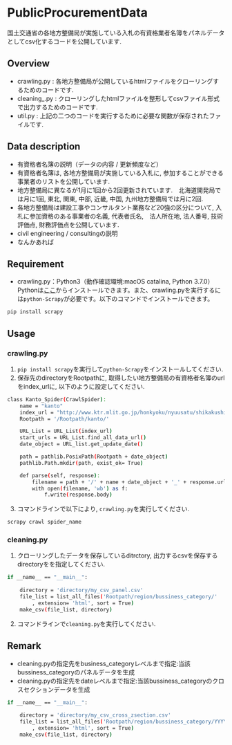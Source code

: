 # PublicProcurementData

国土交通省の各地方整備局が実施している入札の有資格業者名簿をパネルデータとしてcsv化するコードを公開しています.

## Overview 

- crawling.py : 各地方整備局が公開しているhtmlファイルをクローリングするためのコードです.
- cleaning_.py : クローリングしたhtmlファイルを整形してcsvファイル形式で出力するためのコードです.
- util.py : 上記の二つのコードを実行するために必要な関数が保存されたファイルです.

## Data description

- 有資格者名簿の説明（データの内容 / 更新頻度など）
- 有資格者名簿は, 各地方整備局が実施している入札に, 参加することができる事業者のリストを公開しています.
- 地方整備局に異なるが1月に1回から2回更新されています.　北海道開発局では月に1回, 東北, 関東, 中部, 近畿, 中国, 九州地方整備局では月に2回.
- 各地方整備局は建設工事やコンサルタント業務など20強の区分について, 入札に参加資格のある事業者の名義, 代表者氏名,　法人所在地, 法人番号, 技術評価点, 財務評価点を公開しています.   
- civil engineering / consultingの説明
- なんかあれば

## Requirement
- crawling.py：Python3（動作確認環境:macOS catalina, Python 3.7.0）Pythonは[ここ](https://www.anaconda.com/distribution/)からインストールできます。また、crawling.pyを実行するには`python-Scrapy`が必要です。以下のコマンドでインストールできます。

```bash
pip install scrapy
```

## Usage

### crawling.py

1. `pip install scrapy`を実行して`python-Scrapy`をインストールしてください.
2. 保存先のdirectoryをRootpathに, 取得したい地方整備局の有資格者名簿のurlをindex_urlに, 以下のように設定してください.
```bash
class Kanto_Spider(CrawlSpider):
    name = "kanto"
    index_url = "http://www.ktr.mlit.go.jp/honkyoku/nyuusatu/shikakushinsa/files/"
    Rootpath = '/Rootpath/kanto/'

    URL_List = URL_List(index_url)
    start_urls = URL_List.find_all_data_url()
    date_object = URL_list.get_update_date()

    path = pathlib.PosixPath(Rootpath + date_object)
    pathlib.Path.mkdir(path, exist_ok= True)

    def parse(self, response):
        filename = path + '/' + name + date_object + '_' + response.url.split("/")[-1]
        with open(filename, 'wb') as f:
            f.write(response.body)
```
3. コマンドラインで以下により, `crawling.py`を実行してください.
```bash
scrapy crawl spider_name
```



### cleaning.py

1. クローリングしたデータを保存しているditrctory, 出力するcsvを保存するdirectoryをを指定してください.
```bash
if __name__ == "__main__":
    
    directory = 'directory/my_csv_panel.csv'
    file_list = list_all_files('Rootpath/region/bussiness_category/'
        , extension= 'html', sort = True)
    make_csv(file_list, directory)
```
2. コマンドラインで`cleaning.py`を実行してください.

## Remark
- cleaning.pyの指定先をbusiness_categoryレベルまで指定:当該bussiness_categoryのパネルデータを生成
- cleaning.pyの指定先をdateレベルまで指定:当該bussiness_categoryのクロスセクションデータを生成
```bash
if __name__ == "__main__":
    
    directory = 'directory/my_csv_cross_zsection.csv'
    file_list = list_all_files('Rootpath/region/bussiness_category/YYYYMMDD'
        , extension= 'html', sort = True)
    make_csv(file_list, directory)
```